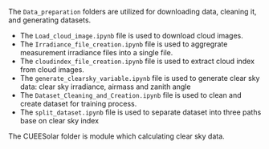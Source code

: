 The <code>Data_preparation</code> folders are utilized for downloading data, cleaning it, and generating datasets.  
- The <code>Load_cloud_image.ipynb</code> file is used to download cloud images.
- The <code>Irradiance_file_creation.ipynb</code> file is used to aggregrate measurement irradiance files into a single file.
- The <code>cloudindex_file_creation.ipynb</code> file is used to extract cloud index from cloud images.
- The <code>generate_clearsky_variable.ipynb</code> file is used to generate clear sky data: clear sky irradiance, airmass and zanith angle
- The <code>Dataset_Cleaning_and_Creation.ipynb</code> file is used to clean and create dataset for training process.
- The <code>split_dataset.ipynb</code> file is used to separate dataset into three paths base on clear sky index

The CUEESolar folder is module which calculating clear sky data.

